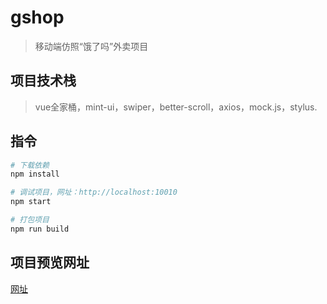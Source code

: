 # gshop

> 移动端仿照“饿了吗”外卖项目

## 项目技术栈

> vue全家桶，mint-ui，swiper，better-scroll，axios，mock.js，stylus.

## 指令

``` bash
# 下载依赖
npm install

# 调试项目，网址：http://localhost:10010
npm start

# 打包项目
npm run build

```

## 项目预览网址
[网址](https://charles2xx.github.io/gshop/)
